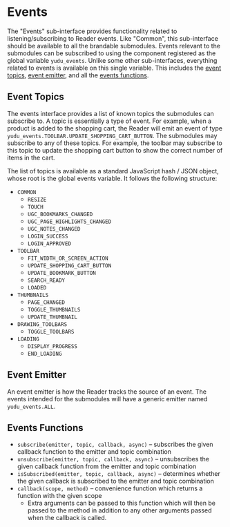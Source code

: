 # Events

The "Events" sub-interface provides functionality related to listening/subscribing to Reader events.
Like "Common", this sub-interface should be available to all the brandable submodules.
Events relevant to the submodules can be subscribed to using the component registered as the global variable `yudu_events`.
Unlike some other sub-interfaces, everything related to events is available on this single variable.
This includes the [event topics](#event-topics), [event emitter](#event-emitter), and all the [events functions](#events-functions).


## Event Topics

The events interface provides a list of known topics the submodules can subscribe to.
A topic is essentially a type of event.
For example, when a product is added to the shopping cart, the Reader will emit an event of type `yudu_events.TOOLBAR.UPDATE_SHOPPING_CART_BUTTON`.
The submodules may subscribe to any of these topics.
For example, the toolbar may subscribe to this topic to update the shopping cart button to show the correct number of items in the cart.

The list of topics is available as a standard JavaScript hash / JSON object, whose root is the global events variable.
It follows the following structure:

+ `COMMON`
    + `RESIZE`
    + `TOUCH`
    + `UGC_BOOKMARKS_CHANGED`
    + `UGC_PAGE_HIGHLIGHTS_CHANGED`
    + `UGC_NOTES_CHANGED`
    + `LOGIN_SUCCESS`
    + `LOGIN_APPROVED`
+ `TOOLBAR`
    + `FIT_WIDTH_OR_SCREEN_ACTION`
    + `UPDATE_SHOPPING_CART_BUTTON`
    + `UPDATE_BOOKMARK_BUTTON`
    + `SEARCH_READY`
    + `LOADED`
+ `THUMBNAILS`
    + `PAGE_CHANGED`
    + `TOGGLE_THUMBNAILS`
    + `UPDATE_THUMBNAIL`
+ `DRAWING_TOOLBARS`
    + `TOGGLE_TOOLBARS`
+ `LOADING`
    + `DISPLAY_PROGRESS`
    + `END_LOADING`

## Event Emitter

An event emitter is how the Reader tracks the source of an event.
The events intended for the submodules will have a generic emitter named `yudu_events.ALL`.

## Events Functions

+ `subscribe(emitter, topic, callback, async)` – subscribes the given callback function to the emitter and topic combination
+ `unsubscribe(emitter, topic, callback, async)` – unsubscribes the given callback function from the emitter and topic combination
+ `isSubscribed(emitter, topic, callback, async)` – determines whether the given callback is subscribed to the emitter and topic combination
+ `callback(scope, method)` – convenience function which returns a function with the given scope
    + Extra arguments can be passed to this function which will then be passed to the method in addition to any other arguments passed when the callback is called.
